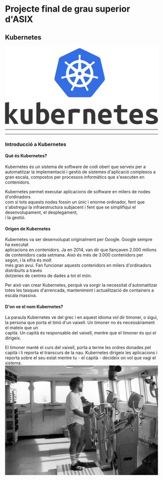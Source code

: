 # Projecte final de grau superior d'ASIX
## Kubernetes
![kubernetes_logo](./arxius/imatges/1-kubernetes_logo.png)

---
---
### Introducció a Kubernetes 

#### Què és Kubernetes?  
  
Kubernetes és un sistema de software de codi obert que serveix per a automatitzar la implementació i gestió de sistemes d'aplicació complexos a gran escala, compostos per processos informàtics que s'executen en contenidors.  
  
Kubernetes permet executar aplicacions de software en milers de nodes d'ordinadors  
com si tots aquests nodes fossin un únic i enorme ordinador, fent que s'abstregui la infraestructura subjacent i fent que se simplifiqui el desenvolupament, el desplegament,  
i la gestió.
#### Origen de Kubernetes  
  
Kubernetes va ser desenvolupat originalment per Google. Google sempre ha executat  
aplicacions en contenidors. Ja en 2014, van dir que llançaven 2.000 milions de contenidors cada setmana. Això és més de 3.000 contenidors per segon, i la xifra és molt  
més gran avui. Fan funcionar aquests contenidors en milers d'ordinadors distribuïts a través  
dotzenes de centres de dades a tot el món.  
  
Per això van crear Kubernetes, perquè va sorgir la necessitat d'automatitzar totes les tasques d'arrencada, manteniment i actualització de containers a escala massiva.

#### D'on ve el nom Kubernetes?  
  
La paraula Kubernetes ve del grec i en aquest idioma vol dir timoner, o sigui, la persona que porta el timó d'un vaixell. Un timoner no és necessàriament el mateix que un  
capità. Un capità és responsable del vaixell, mentre que el timoner és qui el dirigeix.  
  
El timoner manté el curs del vaixell, porta a terme les ordres donades pel capità i li reporta el transcurs de la nau. Kubernetes dirigeix les aplicacions i reporta sobre el seu estat mentre tu - el capità - decideix on vol que vagi el sistema.
![2-timoner](./arxius/imatges/2-timoner.jpg)
